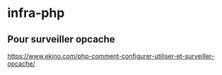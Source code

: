 infra-php
============

## Pour surveiller opcache
https://www.ekino.com/php-comment-configurer-utiliser-et-surveiller-opcache/